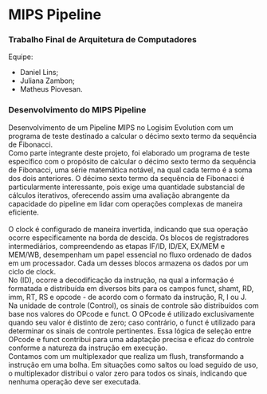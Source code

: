 # MIPS Pipeline
### Trabalho Final de Arquitetura de Computadores
Equipe:
  - Daniel Lins;
  - Juliana Zambon;
  - Matheus Piovesan.

### Desenvolvimento do MIPS Pipeline

Desenvolvimento de um Pipeline MIPS no Logisim Evolution com um programa de teste destinado a calcular o décimo sexto termo da sequência de Fibonacci.<br>
Como parte integrante deste projeto, foi elaborado um programa de teste específico com o propósito de calcular o décimo sexto termo da sequência de Fibonacci, uma série matemática notável, na qual cada termo é a soma dos dois anteriores. O décimo sexto termo da sequência de Fibonacci é particularmente interessante, pois exige uma quantidade substancial de cálculos iterativos, oferecendo assim uma avaliação abrangente da capacidade do pipeline em lidar com operações complexas de maneira eficiente. <br>
<br>
O clock é configurado de maneira invertida, indicando que sua operação ocorre especificamente na borda de descida. 
Os blocos de registradores intermediários, compreendendo as etapas IF/ID, ID/EX, EX/MEM e MEM/WB, desempenham um papel essencial no fluxo ordenado de dados em um processador. Cada um desses blocos armazena os dados por um ciclo de clock. <br>
No  (ID), ocorre a decodificação da instrução, na qual a informação é formatada e distribuída em diversos bits para os campos funct, shamt, RD, imm, RT, RS e opcode - de acordo com o formato da instrução, R, I ou J. <br>
Na unidade de controle (Control), os sinais de controle são distribuídos com base nos valores do OPcode e funct. O OPcode é utilizado exclusivamente quando seu valor é distinto de zero; caso contrário, o funct é utilizado para determinar os sinais de controle pertinentes. Essa lógica de seleção entre OPcode e funct contribui para uma adaptação precisa e eficaz do controle conforme a natureza da instrução em execução. <br>
Contamos com um multiplexador que realiza um flush, transformando a instrução em uma bolha. Em situações como saltos ou load seguido de uso, o multiplexador distribui o valor zero para todos os sinais, indicando que nenhuma operação deve ser executada.

